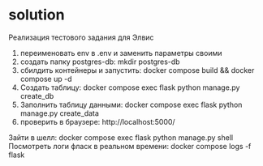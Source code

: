 # solution
Реализация тестового задания для Элвис

1) переименовать env в .env и заменить параметры своими
2) создать папку postgres-db: mkdir postgres-db
3) сбилдить контейнеры и запустить: docker compose build && docker compose up -d
4) Создать таблицу: docker compose exec flask python manage.py create_db
5) Заполнить таблицу данными: docker compose exec flask python manage.py create_data
6) проверить в браузере: http://localhost:5000/

Зайти в шелл: docker compose exec flask python manage.py shell
Посмотреть логи фласк в реальном времени: docker compose logs -f flask
